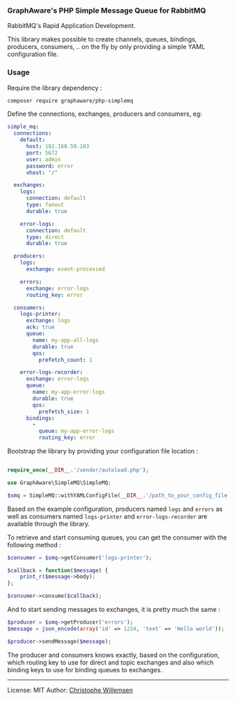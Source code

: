 ### GraphAware's PHP Simple Message Queue for RabbitMQ

RabbitMQ's Rapid Application Development.

This library makes possible to create channels, queues, bindings, producers, consumers, .. on the fly by only providing 
a simple YAML configuration file.

### Usage

Require the library dependency :

```bash
composer require graphaware/php-simplemq
```

Define the connections, exchanges, producers and consumers, eg:

```yaml
simple_mq:
  connections:
    default:
      host: 192.168.59.103
      port: 5672
      user: admin
      password: error
      vhost: "/"

  exchanges:
    logs:
      connection: default
      type: fanout
      durable: true

    error-logs:
      connection: default
      type: direct
      durable: true

  producers:
    logs:
      exchange: event-processed

    errors:
      exchange: error-logs
      routing_key: error

  consumers:
    logs-printer:
      exchange: logs
      ack: true
      queue:
        name: my-app-all-logs
        durable: true
        qos:
          prefetch_count: 1

    error-logs-recorder:
      exchange: error-logs
      queue:
        name: my-app-error-logs
        durable: true
        qos:
          prefetch_size: 1
      bindings:
        -
          queue: my-app-error-logs
          routing_key: error
```

Bootstrap the library by providing your configuration file location :

```php

require_once(__DIR__.'/vendor/autoload.php');

use GraphAware\SimpleMQ\SimpleMQ;

$smq = SimpleMQ::withYAMLConfigFile(__DIR__.'/path_to_your_config_file.yml');
```

Based on the example configuration, producers named `logs` and `errors` as well as consumers named `logs-printer` and 
`error-logs-recorder` are available through the library.

To retrieve and start consuming queues, you can get the consumer with the following method :

```php
$consumer = $smq->getConsumer('logs-printer');

$callback = function($message) {
    print_r($message->body);
};

$consumer->consume($callback);
```

And to start sending messages to exchanges, it is pretty much the same :

```php
$producer = $smq->getProducer('errors');
$message = json_encode(array('id' => 1234, 'text' => 'Hello world'));

$producer->sendMessage($message);
```

The producer and consumers knows exactly, based on the configuration, which routing key to use for direct and topic exchanges and
also which binding keys to use for binding queues to exchanges.


--- 

License: MIT
Author: [Christophe Willemsen](mailto:christophe@graphaware.com)
